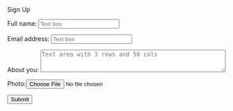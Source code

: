 
<html>
Sign Up
<form method="post" enctype="multipart/form-data" action=" https://wp.zybooks.com/form-viewer.php">
   <p><div>
     <label for="fullName">Full name:</label>
     <input type="text" id="fullName" name="fullName" required placeholder="Text box"></div>
     </p>
     <p><div>
     <label for="email">Email address:</label>
     <input type="text" id="email" name="email" required placeholder="Text box">
  </div></p>
   <p><div>
     <label for="about">About you:</label>
     <textarea id="about" name="about" placeholder="Text area with 3 rows and 50 cols" rows="3" cols="50"></textarea>
  </div></p>
   <p><div>
   <label for="picture">Photo:</label><input type="file" id="picture" name="picture"></div> 
   </div></p>
   <p><div>
     <input type="submit" value="Submit">
   </div></p>
</form>
</html>

